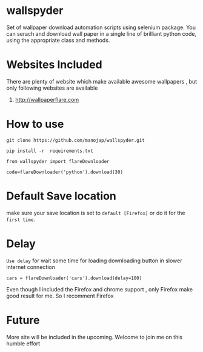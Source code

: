 # wallspyder

Set of wallpaper download automation scripts using selenium package. You can serach and download wall paper in a single line of brilliant python code,
using the appropriate class and methods.

# Websites Included

There are plenty of website which make available awesome wallpapers , but only following websites are available

1. http://wallpaperflare.com

# How to use 

```
git clone https://github.com/manojap/wallspyder.git

pip install -r  requirements.txt

from wallspyder import flareDownloader

code=flareDownloader('python').download(30)
```

# Default Save location 

make sure your save location is set to `default [Firefox]` or do it for the `first time`.

# Delay

`Use delay` for wait some time for loading downloading button in slower internet connection

```
cars = flareDownloader('cars').download(delay=100)
```

Even though I included the Firefox and chrome support , only Firefox make good result for me. So I recomment Firefox 

# Future 

More site will be included in the upcoming. Welcome to join me on this humble effort